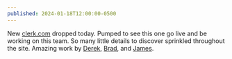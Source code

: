 ```yaml
---
published: 2024-01-18T12:00:00-0500
---
```


New [clerk.com](https://clerk.com/) dropped today. Pumped to see this one go live and be working on this team. So many little details to discover sprinkled throughout the site. Amazing work by [Derek](https://twitter.com/PixelJanitor/), [Brad](https://twitter.com/bradlc), and [James](https://twitter.com/jamesm).
